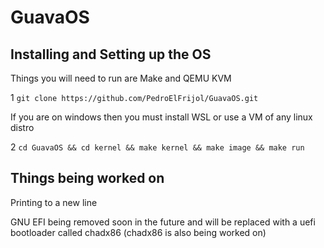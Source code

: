 # GuavaOS

## Installing and Setting up the OS

  Things you will need to run are Make and QEMU KVM

  1 `git clone https://github.com/PedroElFrijol/GuavaOS.git`
  
  If you are on windows then you must install WSL or use a VM of any linux distro
  
  2 `cd GuavaOS && cd kernel && make kernel && make image && make run`
  
## Things being worked on

  Printing to a new line

  GNU EFI being removed soon in the future and will be replaced with a uefi bootloader called chadx86 (chadx86 is also being worked on)
